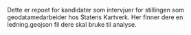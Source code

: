 Dette er repoet for kandidater som intervjuer for stillingen som geodatamedarbeider hos Statens Kartverk. Her finner dere en ledning.geojson fil dere skal bruke til analyse.
